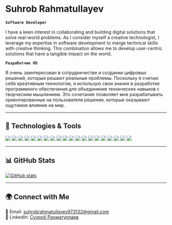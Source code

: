 # Suhrob Rahmatullayev  
 
 **`Software Developer`**  
 
 I have a keen interest in collaborating and building digital solutions that solve real-world problems. As I consider myself a creative technologist, I leverage my expertise in software development to merge technical skills with creative thinking. This combination allows me to develop user-centric solutions that have a tangible impact on the world.
 
 **`Разработчик ПО`**
 
 Я очень заинтересован в сотрудничестве и создании цифровых решений, которые решают реальные проблемы. Поскольку я считаю себя креативным технологом, я использую свои знания в разработке программного обеспечения для объединения технических навыков с творческим мышлением. Это сочетание позволяет мне разрабатывать ориентированные на пользователя решения, которые оказывают ощутимое влияние на мир.
 
 ---  
 
 ## 🚀 Technologies & Tools  
 
 <img src = "https://img.shields.io/badge/-HTML5-E34F26?style=flat&logo=html5&logoColor=white"> <img src = "https://img.shields.io/badge/-CSS3-1572B6?style=flat&logo=css3&logoColor=white">
 <img src="https://img.shields.io/badge/-Bootstrap-563D7C?style=flat&logo=bootstrap&logoColor=white">
 <img src="https://img.shields.io/badge/-JavaScript-eed718?style=flat&logo=javascript&logoColor=ffffff">
 <img src="https://img.shields.io/badge/-Typescript-3178C6?style=flat&logo=typescript&logoColor=ffffff">
 <img src="https://img.shields.io/badge/-Sass-cc6699?style=flat&logo=sass&logoColor=ffffff">
 <img src="https://img.shields.io/badge/-Tailwind CSS-4285F4?style=flat&logo=tailwindcss&logoColor=ffffff">
 <img src="https://img.shields.io/badge/-React-000000?style=flat&logo=react&logoColor=00c8ff">
 <img src="https://img.shields.io/badge/-NextJs-fff?style=flat&logo=next.js&logoColor=000">
 <img src="https://img.shields.io/badge/-MongoDB-F29111?style=flat&logo=mongodb&logoColor=FFFFFF">
 <img src="https://img.shields.io/badge/-ExpressJs-787878?style=flat">
 <img src="https://img.shields.io/badge/-NodeJs-3C873A?style=flat&logo=Node.js&logoColor=white">
 <img src="https://img.shields.io/badge/-NestJS-e3275d?style=flat&logo=nestjs&logoColor=white">
 <img src="https://img.shields.io/badge/-Firebase-FFA611?style=flat&logo=firebase&logoColor=FFFFFF">
 <img src="https://img.shields.io/badge/-Progressive Web Apps-5A0FC8?style=flat">
 <img src="http://img.shields.io/badge/-Git-F1502F?style=flat&logo=git&logoColor=FFFFFF">
 <img src="http://img.shields.io/badge/-Github-000000?style=flat&logo=github&logoColor=FFFFFF">
 <img src="http://img.shields.io/badge/-VS%20Code-007ACC?style=flat&logo=visual%20studio%20code&logoColor=white">
 <img src="http://img.shields.io/badge/-Heroku-430098?style=flat&logo=heroku&logoColor=white">
 <img src="http://img.shields.io/badge/-Vercel-black?style=flat&logo=vercel&logoColor=white">
 
 ---  
 
 ## 📊 GitHub Stats  
 [![GitHub stats](https://github-readme-stats-git-masterrstaa-rickstaa.vercel.app/api?username=Rakhsrb&show_icons=true&hide_border=true&theme=tokyonight)](https://github.com/sarbondev)
 
 ---
 
 ## 🌍 Connect with Me  
 📧 Email: <a href="https://suhrobrahmatullayev973132@gmail.com">suhrobrahmatullayev973132@gmail.com</a>  
 💼 LinkedIn: <a href="https://www.linkedin.com/in/%D1%81%D1%83%D1%85%D1%80%D0%BE%D0%B1-%D1%80%D0%B0%D1%85%D0%BC%D0%B0%D1%82%D1%83%D0%BB%D0%BB%D0%B0%D0%B5%D0%B2-6a0469258/">Сухроб Рахматуллаев</a>
 
